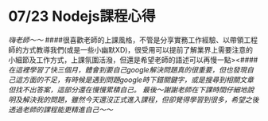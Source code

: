 # 07/23 Nodejs課程心得

*嗨老師～～*
####很喜歡老師的上課風格，不管是分享實務工作經驗、以帶領工程師的方式教導我們(或是一些小幽默XD)，很受用可以提前了解業界上需要注意的小細節及工作方式，上課氛圍活潑，但還是希望老師的語述可以再慢一點><####
_在這裡學習了快三個月，體會到要自己google解決問題真的很重要，但也發現自己這方面的不足，有時候是遇到問題google時下錯關鍵字，或是搜尋到相關文章但找不出答案，這部分還在慢慢累積自己。_
_最後～謝謝老師在下課時間仔細地說明及解決我的問題，雖然今天還沒正式進入課程，但卻覺得學習到很多，希望之後透過老師的課程能更精進自己～～_


